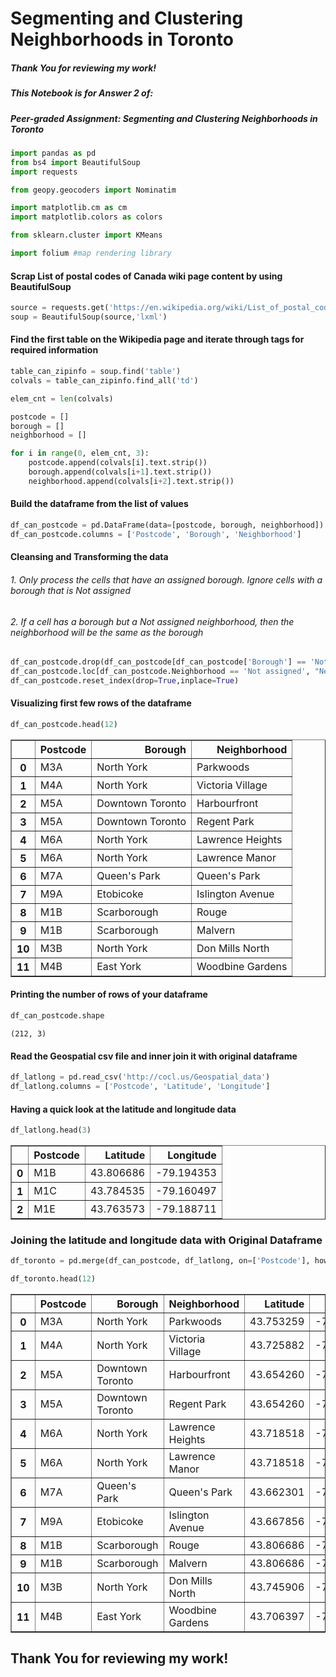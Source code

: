 
# Segmenting and Clustering Neighborhoods in Toronto

##### Thank You for reviewing my work!
##### This Notebook is for Answer 2 of:
##### Peer-graded Assignment: Segmenting and Clustering Neighborhoods in Toronto


```python
import pandas as pd
from bs4 import BeautifulSoup
import requests

from geopy.geocoders import Nominatim

import matplotlib.cm as cm
import matplotlib.colors as colors

from sklearn.cluster import KMeans

import folium #map rendering library
```

#### Scrap List of postal codes of Canada wiki page content by using BeautifulSoup


```python
source = requests.get('https://en.wikipedia.org/wiki/List_of_postal_codes_of_Canada:_M').text
soup = BeautifulSoup(source,'lxml')
```

#### Find the first table on the Wikipedia page and iterate through tags for required information


```python
table_can_zipinfo = soup.find('table')
colvals = table_can_zipinfo.find_all('td')

elem_cnt = len(colvals)

postcode = []
borough = []
neighborhood = []

for i in range(0, elem_cnt, 3):
    postcode.append(colvals[i].text.strip())
    borough.append(colvals[i+1].text.strip())
    neighborhood.append(colvals[i+2].text.strip())
```

#### Build the dataframe from the list of values


```python
df_can_postcode = pd.DataFrame(data=[postcode, borough, neighborhood]).transpose()
df_can_postcode.columns = ['Postcode', 'Borough', 'Neighborhood']
```

#### Cleansing and Transforming the data
###### 1. Only process the cells that have an assigned borough. Ignore cells with a borough that is Not assigned
###### 2. If a cell has a borough but a Not assigned neighborhood, then the neighborhood will be the same as the borough


```python
df_can_postcode.drop(df_can_postcode[df_can_postcode['Borough'] == 'Not assigned'].index, inplace=True)
df_can_postcode.loc[df_can_postcode.Neighborhood == 'Not assigned', "Neighborhood"] = df_can_postcode.Borough
df_can_postcode.reset_index(drop=True,inplace=True)
```

#### Visualizing first few rows of the dataframe 


```python
df_can_postcode.head(12)
```




<div>
<style scoped>
    .dataframe tbody tr th:only-of-type {
        vertical-align: middle;
    }

    .dataframe tbody tr th {
        vertical-align: top;
    }

    .dataframe thead th {
        text-align: right;
    }
</style>
<table border="1" class="dataframe">
  <thead>
    <tr style="text-align: right;">
      <th></th>
      <th>Postcode</th>
      <th>Borough</th>
      <th>Neighborhood</th>
    </tr>
  </thead>
  <tbody>
    <tr>
      <th>0</th>
      <td>M3A</td>
      <td>North York</td>
      <td>Parkwoods</td>
    </tr>
    <tr>
      <th>1</th>
      <td>M4A</td>
      <td>North York</td>
      <td>Victoria Village</td>
    </tr>
    <tr>
      <th>2</th>
      <td>M5A</td>
      <td>Downtown Toronto</td>
      <td>Harbourfront</td>
    </tr>
    <tr>
      <th>3</th>
      <td>M5A</td>
      <td>Downtown Toronto</td>
      <td>Regent Park</td>
    </tr>
    <tr>
      <th>4</th>
      <td>M6A</td>
      <td>North York</td>
      <td>Lawrence Heights</td>
    </tr>
    <tr>
      <th>5</th>
      <td>M6A</td>
      <td>North York</td>
      <td>Lawrence Manor</td>
    </tr>
    <tr>
      <th>6</th>
      <td>M7A</td>
      <td>Queen's Park</td>
      <td>Queen's Park</td>
    </tr>
    <tr>
      <th>7</th>
      <td>M9A</td>
      <td>Etobicoke</td>
      <td>Islington Avenue</td>
    </tr>
    <tr>
      <th>8</th>
      <td>M1B</td>
      <td>Scarborough</td>
      <td>Rouge</td>
    </tr>
    <tr>
      <th>9</th>
      <td>M1B</td>
      <td>Scarborough</td>
      <td>Malvern</td>
    </tr>
    <tr>
      <th>10</th>
      <td>M3B</td>
      <td>North York</td>
      <td>Don Mills North</td>
    </tr>
    <tr>
      <th>11</th>
      <td>M4B</td>
      <td>East York</td>
      <td>Woodbine Gardens</td>
    </tr>
  </tbody>
</table>
</div>



#### Printing the number of rows of your dataframe


```python
df_can_postcode.shape
```




    (212, 3)



#### Read the Geospatial csv file and inner join it with original dataframe


```python
df_latlong = pd.read_csv('http://cocl.us/Geospatial_data')
df_latlong.columns = ['Postcode', 'Latitude', 'Longitude']
```

#### Having a quick look at the latitude and longitude data


```python
df_latlong.head(3)
```




<div>
<style scoped>
    .dataframe tbody tr th:only-of-type {
        vertical-align: middle;
    }

    .dataframe tbody tr th {
        vertical-align: top;
    }

    .dataframe thead th {
        text-align: right;
    }
</style>
<table border="1" class="dataframe">
  <thead>
    <tr style="text-align: right;">
      <th></th>
      <th>Postcode</th>
      <th>Latitude</th>
      <th>Longitude</th>
    </tr>
  </thead>
  <tbody>
    <tr>
      <th>0</th>
      <td>M1B</td>
      <td>43.806686</td>
      <td>-79.194353</td>
    </tr>
    <tr>
      <th>1</th>
      <td>M1C</td>
      <td>43.784535</td>
      <td>-79.160497</td>
    </tr>
    <tr>
      <th>2</th>
      <td>M1E</td>
      <td>43.763573</td>
      <td>-79.188711</td>
    </tr>
  </tbody>
</table>
</div>



### Joining the latitude and longitude data with Original Dataframe


```python
df_toronto = pd.merge(df_can_postcode, df_latlong, on=['Postcode'], how='inner')
```


```python
df_toronto.head(12)
```




<div>
<style scoped>
    .dataframe tbody tr th:only-of-type {
        vertical-align: middle;
    }

    .dataframe tbody tr th {
        vertical-align: top;
    }

    .dataframe thead th {
        text-align: right;
    }
</style>
<table border="1" class="dataframe">
  <thead>
    <tr style="text-align: right;">
      <th></th>
      <th>Postcode</th>
      <th>Borough</th>
      <th>Neighborhood</th>
      <th>Latitude</th>
      <th>Longitude</th>
    </tr>
  </thead>
  <tbody>
    <tr>
      <th>0</th>
      <td>M3A</td>
      <td>North York</td>
      <td>Parkwoods</td>
      <td>43.753259</td>
      <td>-79.329656</td>
    </tr>
    <tr>
      <th>1</th>
      <td>M4A</td>
      <td>North York</td>
      <td>Victoria Village</td>
      <td>43.725882</td>
      <td>-79.315572</td>
    </tr>
    <tr>
      <th>2</th>
      <td>M5A</td>
      <td>Downtown Toronto</td>
      <td>Harbourfront</td>
      <td>43.654260</td>
      <td>-79.360636</td>
    </tr>
    <tr>
      <th>3</th>
      <td>M5A</td>
      <td>Downtown Toronto</td>
      <td>Regent Park</td>
      <td>43.654260</td>
      <td>-79.360636</td>
    </tr>
    <tr>
      <th>4</th>
      <td>M6A</td>
      <td>North York</td>
      <td>Lawrence Heights</td>
      <td>43.718518</td>
      <td>-79.464763</td>
    </tr>
    <tr>
      <th>5</th>
      <td>M6A</td>
      <td>North York</td>
      <td>Lawrence Manor</td>
      <td>43.718518</td>
      <td>-79.464763</td>
    </tr>
    <tr>
      <th>6</th>
      <td>M7A</td>
      <td>Queen's Park</td>
      <td>Queen's Park</td>
      <td>43.662301</td>
      <td>-79.389494</td>
    </tr>
    <tr>
      <th>7</th>
      <td>M9A</td>
      <td>Etobicoke</td>
      <td>Islington Avenue</td>
      <td>43.667856</td>
      <td>-79.532242</td>
    </tr>
    <tr>
      <th>8</th>
      <td>M1B</td>
      <td>Scarborough</td>
      <td>Rouge</td>
      <td>43.806686</td>
      <td>-79.194353</td>
    </tr>
    <tr>
      <th>9</th>
      <td>M1B</td>
      <td>Scarborough</td>
      <td>Malvern</td>
      <td>43.806686</td>
      <td>-79.194353</td>
    </tr>
    <tr>
      <th>10</th>
      <td>M3B</td>
      <td>North York</td>
      <td>Don Mills North</td>
      <td>43.745906</td>
      <td>-79.352188</td>
    </tr>
    <tr>
      <th>11</th>
      <td>M4B</td>
      <td>East York</td>
      <td>Woodbine Gardens</td>
      <td>43.706397</td>
      <td>-79.309937</td>
    </tr>
  </tbody>
</table>
</div>



## Thank You for reviewing my work!


```python

```
